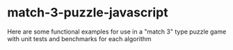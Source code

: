 # match-3-puzzle-javascript
Here are some functional examples for use in a "match 3" type puzzle game with unit tests and benchmarks for each algorithm
